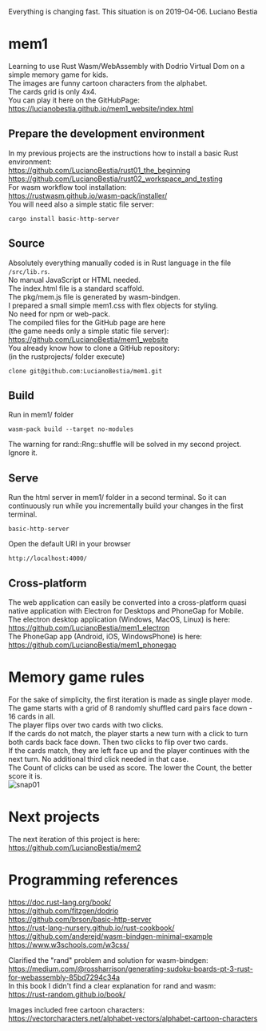 Everything is changing fast. This situation is on 2019-04-06. Luciano Bestia 
# mem1
Learning to use Rust Wasm/WebAssembly with Dodrio Virtual Dom on a simple memory game for kids.  
The images are funny cartoon characters from the alphabet.  
The cards grid is only 4x4.  
You can play it here on the GitHubPage:  
https://lucianobestia.github.io/mem1_website/index.html  
## Prepare the development environment  
In my previous projects are the instructions how to install a basic Rust environment:  
https://github.com/LucianoBestia/rust01_the_beginning  
https://github.com/LucianoBestia/rust02_workspace_and_testing  
For wasm workflow tool installation:  
https://rustwasm.github.io/wasm-pack/installer/  
You will need also a simple static file server:  
```
cargo install basic-http-server
```

## Source
Absolutely everything manually coded is in Rust language in the file `/src/lib.rs`.  
No manual JavaScript or HTML needed.  
The index.html file is a standard scaffold.  
The pkg/mem.js file is generated by wasm-bindgen.  
I prepared a small simple mem1.css with flex objects for styling.   
No need for npm or web-pack.  
The compiled files for the GitHub page are here  
(the game needs only a simple static file server):  
https://github.com/LucianoBestia/mem1_website  
You already know how to clone a GitHub repository:  
(in the rustprojects/ folder execute)  
```
clone git@github.com:LucianoBestia/mem1.git
```
## Build
Run in mem1/ folder
```
wasm-pack build --target no-modules
```
The warning for rand::Rng::shuffle will be solved in my second project. Ignore it.  
## Serve
Run the html server in mem1/ folder in a second terminal.
So it can continuously run while you incrementally build your changes in the first terminal.
```
basic-http-server
```
Open the default URI in your browser
```
http://localhost:4000/  
```
## Cross-platform  
The web application can easily be converted into a cross-platform quasi native application with Electron for Desktops and PhoneGap for Mobile.  
The electron desktop application (Windows, MacOS, Linux) is here:  
https://github.com/LucianoBestia/mem1_electron  
The PhoneGap app (Android, iOS, WindowsPhone) is here:  
https://github.com/LucianoBestia/mem1_phonegap  

# Memory game rules
For the sake of simplicity, the first iteration is made as single player mode.  
The game starts with a grid of 8 randomly shuffled card pairs face down - 16 cards in all.  
The player flips over two cards with two clicks.  
If the cards do not match, the player starts a new turn with a click to turn both cards back face down. Then two clicks to flip over two cards.  
If the cards match, they are left face up and the player continues with the next turn. No additional third click needed in that case.  
The Count of clicks can be used as score. The lower the Count, the better score it is.  
![snap01](https://user-images.githubusercontent.com/31509965/55587238-181e8200-5755-11e9-88eb-f8fb62be581e.png)
# Next projects
The next iteration of this project is here:  
https://github.com/LucianoBestia/mem2  
# Programming references
https://doc.rust-lang.org/book/  
https://github.com/fitzgen/dodrio  
https://github.com/brson/basic-http-server    
https://rust-lang-nursery.github.io/rust-cookbook/    
https://github.com/anderejd/wasm-bindgen-minimal-example  
https://www.w3schools.com/w3css/  

Clarified the "rand" problem and solution for wasm-bindgen:  
https://medium.com/@rossharrison/generating-sudoku-boards-pt-3-rust-for-webassembly-85bd7294c34a  
In this book I didn't find a clear explanation for rand and wasm:  
https://rust-random.github.io/book/  

Images included free cartoon characters:  
https://vectorcharacters.net/alphabet-vectors/alphabet-cartoon-characters  

